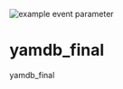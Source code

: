 ![example event parameter](https://github.com/Migunov-Yaroslav/yamdb_final/actions/workflows/main.yml/badge.svg?event=push)
# yamdb_final
yamdb_final
